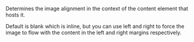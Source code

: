 ﻿Determines the image alignment in the context of the content element that hosts it.

Default is blank which is inline, but you can use left and right to force the image to flow with the content in the left and right margins respectively.